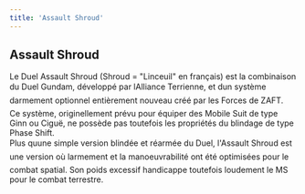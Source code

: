 ```yaml
---
title: 'Assault Shroud'
---
```


Assault Shroud
--------------

Le Duel Assault Shroud (Shroud = "Linceuil" en français) est la combinaison du Duel Gundam, développé par lAlliance Terrienne, et dun système darmement optionnel entièrement nouveau créé par les Forces de ZAFT.  
Ce système, originellement prévu pour équiper des Mobile Suit de type Ginn ou Ciguë, ne possède pas toutefois les propriétés du blindage de type Phase Shift.   
Plus quune simple version blindée et réarmée du Duel, l'Assault Shroud est une version où larmement et la manoeuvrabilité ont été optimisées pour le combat spatial. Son poids excessif handicappe toutefois loudement le MS pour le combat terrestre.  

